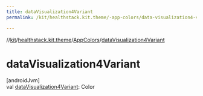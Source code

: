 ```yaml
---
title: dataVisualization4Variant
permalink: /kit/healthstack.kit.theme/-app-colors/data-visualization4-variant.html

---
```

//[kit](/kit.html)/[healthstack.kit.theme](../index.html)/[AppColors](index.html)/[dataVisualization4Variant](data-visualization4-variant.html)



# dataVisualization4Variant



[androidJvm]\
val [dataVisualization4Variant](data-visualization4-variant.html): Color




